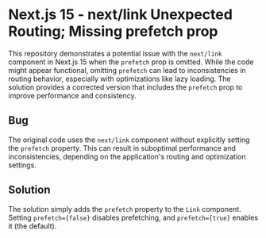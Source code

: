 # Next.js 15 - next/link Unexpected Routing; Missing prefetch prop

This repository demonstrates a potential issue with the `next/link` component in Next.js 15 when the `prefetch` prop is omitted.  While the code might appear functional, omitting `prefetch` can lead to inconsistencies in routing behavior, especially with optimizations like lazy loading.  The solution provides a corrected version that includes the `prefetch` prop to improve performance and consistency.

## Bug
The original code uses the `next/link` component without explicitly setting the `prefetch` property.  This can result in suboptimal performance and inconsistencies, depending on the application's routing and optimization settings.

## Solution
The solution simply adds the `prefetch` property to the `Link` component.  Setting `prefetch={false}` disables prefetching, and `prefetch={true}` enables it (the default).